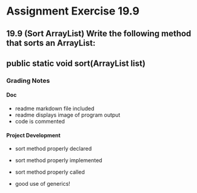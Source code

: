 # Assignment Exercise 19.9

## 19.9 (Sort ArrayList) Write the following method that sorts an ArrayList:

## public static <E> void sort(ArrayList<E> list)

### Grading Notes

#### Doc
- readme markdown file included
- readme displays image of program output
- code is commented

#### Project Development

- sort method properly declared
- sort method properly implemented
- sort method properly called

- good use of generics!
